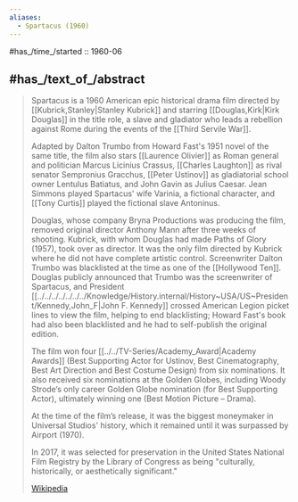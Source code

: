 ```yaml
---
aliases:
  - Spartacus (1960)
---
```


#has_/time_/started :: 1960-06 

## #has_/text_of_/abstract 

> Spartacus is a 1960 American epic historical drama film directed by [[Kubrick,Stanley|Stanley Kubrick]] 
> and starring [[Douglas,Kirk|Kirk Douglas]] in the title role, 
> a slave and gladiator who leads a rebellion against Rome during the events of the [[Third Servile War]]. 
> 
> Adapted by Dalton Trumbo from Howard Fast's  1951 novel of the same title, 
> the film also stars [[Laurence Olivier]] as Roman general and politician Marcus Licinius Crassus, 
> [[Charles Laughton]] as rival senator Sempronius Gracchus, 
> [[Peter Ustinov]] as gladiatorial school owner Lentulus Batiatus, and John Gavin as Julius Caesar. 
> Jean Simmons played Spartacus' wife Varinia, a fictional character, 
> and [[Tony Curtis]] played the fictional slave Antoninus.
>
> Douglas, whose company Bryna Productions was producing the film, 
> removed original director Anthony Mann after three weeks of shooting. 
> Kubrick, with whom Douglas had made Paths of Glory (1957), took over as director. 
> It was the only film directed by Kubrick where he did not have complete artistic control. 
> Screenwriter Dalton Trumbo was blacklisted at the time as one of the [[Hollywood Ten]]. 
> Douglas publicly announced that Trumbo was the screenwriter of Spartacus, 
> and President [[../../../../../../../Knowledge/History.internal/History~USA/US~President/Kennedy,John_F|John F. Kennedy]] crossed American Legion picket lines to view the film, helping to end blacklisting; 
> Howard Fast's book had also been blacklisted and he had to self-publish the original edition.
>
> The film won four [[../../TV-Series/Academy_Award|Academy Awards]] (Best Supporting Actor for Ustinov, Best Cinematography, Best Art Direction and Best Costume Design) from six nominations. It also received six nominations at the Golden Globes, including Woody Strode‘s only career Golden Globe nomination (for Best Supporting Actor), ultimately winning one (Best Motion Picture – Drama). 
> 
> At the time of the film’s release, it was the biggest moneymaker in Universal Studios' history, 
> which it remained until it was surpassed by Airport (1970). 
> 
> In 2017, it was selected for preservation in the United States National Film Registry by the Library of Congress 
> as being "culturally, historically, or aesthetically significant."
>
> [Wikipedia](https://en.wikipedia.org/wiki/Spartacus%20(film))




